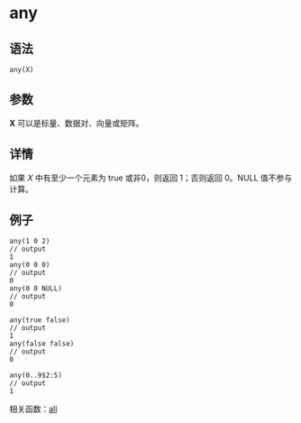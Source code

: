 # any

## 语法

`any(X)`

## 参数

**X** 可以是标量、数据对、向量或矩阵。

## 详情

如果 *X* 中有至少一个元素为 true 或非0，则返回 1；否则返回 0。NULL 值不参与计算。

## 例子

```
any(1 0 2)
// output
1
any(0 0 0)
// output
0
any(0 0 NULL)
// output
0

any(true false)
// output
1
any(false false)
// output
0

any(0..9$2:5)
// output
1
```

相关函数：[all](all.html)

